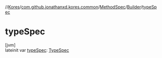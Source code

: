 //[Kores](../../../../index.md)/[com.github.jonathanxd.kores.common](../../index.md)/[MethodSpec](../index.md)/[Builder](index.md)/[typeSpec](type-spec.md)

# typeSpec

[jvm]\
lateinit var [typeSpec](type-spec.md): [TypeSpec](../../../com.github.jonathanxd.kores.base/-type-spec/index.md)
